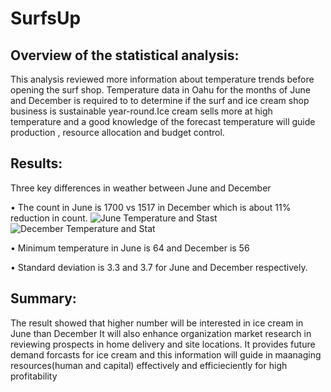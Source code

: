 # SurfsUp
## Overview of the statistical analysis:
 This analysis reviewed more information about temperature trends before opening the surf shop.
 Temperature data in Oahu for the months of June and December is required to to determine if the 
 surf and ice cream shop business is sustainable year-round.Ice cream sells more at high temperature and a good 
 knowledge of the forecast temperature will guide production , resource allocation and budget control.
 
 ## Results:
 Three key differences in weather between June and December
 
  •	The count in June is 1700 vs 1517 in December which is about 11% reduction in count.
  ![June Temperature and Stast](https://user-images.githubusercontent.com/70987568/131262571-84fe70a5-4e3a-4c6a-851d-543bc6729d8d.png)
![December Temperature and Stat](https://user-images.githubusercontent.com/70987568/131262574-7b0afe57-2f77-4e58-b5f1-2994cb0762f4.png)

  •	Minimum temperature in June is 64 and December is 56
  
  •	Standard deviation is 3.3 and 3.7 for June and December respectively.
  
 ## Summary:
 The result showed that higher number will be interested in ice cream in June than December
 It will also enhance organization market research in reviewing  prospects in home delivery and site locations.
 It provides future demand forcasts for ice cream and this information will guide in maanaging resources(human and capital)
 effectively and efficieciently for high profitability

  
